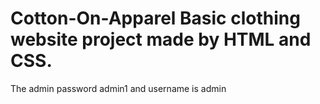 # Cotton-On-Apparel Basic clothing website project made by HTML and CSS.

The admin password admin1 and username is admin
